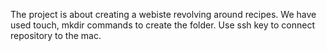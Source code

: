 The project is about creating a webiste revolving around recipes.
We have used touch, mkdir commands to create the folder.
Use ssh key to connect repository to the mac.